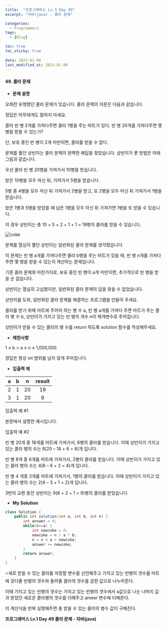 ```yaml
---
title:  "프로그래머스 Lv.1 Day 49"
excerpt: "자바(java) - 콜라 문제"

categories:
  - Programmers
tags:
  - [Blog]

toc: true
toc_sticky: true
 
date: 2023-01-08
last_modified_at: 2023-01-08
---
```


#### 49. 콜라 문제


- **문제 설명** 

오래전 유행했던 콜라 문제가 있습니다. 콜라 문제의 지문은 다음과 같습니다.

정답은 아무에게도 말하지 마세요.

콜라 빈 병 2개를 가져다주면 콜라 1병을 주는 마트가 있다. 빈 병 20개를 가져다주면 몇 병을 받을 수 있는가?

단, 보유 중인 빈 병이 2개 미만이면, 콜라를 받을 수 없다.

문제를 풀던 상빈이는 콜라 문제의 완벽한 해답을 찾았습니다. 상빈이가 푼 방법은 아래 그림과 같습니다. 

우선 콜라 빈 병 20병을 가져가서 10병을 받습니다. 

받은 10병을 모두 마신 뒤, 가져가서 5병을 받습니다. 

5병 중 4병을 모두 마신 뒤 가져가서 2병을 받고, 또 2병을 모두 마신 뒤 가져가서 1병을 받습니다. 

받은 1병과 5병을 받았을 때 남은 1병을 모두 마신 뒤 가져가면 1병을 또 받을 수 있습니다. 

이 경우 상빈이는 총 10 + 5 + 2 + 1 + 1 = 19병의 콜라를 받을 수 있습니다.

![coke](https://user-images.githubusercontent.com/117332830/211194063-2b5e5015-46fc-450d-ab9c-2bc060c78707.png)



문제를 열심히 풀던 상빈이는 일반화된 콜라 문제를 생각했습니다. 

이 문제는 빈 병 a개를 가져다주면 콜라 b병을 주는 마트가 있을 때, 빈 병 n개를 가져다주면 몇 병을 받을 수 있는지 계산하는 문제입니다. 

기존 콜라 문제와 마찬가지로, 보유 중인 빈 병이 a개 미만이면, 추가적으로 빈 병을 받을 순 없습니다. 

상빈이는 열심히 고심했지만, 일반화된 콜라 문제의 답을 찾을 수 없었습니다. 

상빈이를 도와, 일반화된 콜라 문제를 해결하는 프로그램을 만들어 주세요.

콜라를 받기 위해 마트에 주어야 하는 병 수 a, 빈 병 a개를 가져다 주면 마트가 주는 콜라 병 수 b, 상빈이가 가지고 있는 빈 병의 개수 n이 매개변수로 주어집니다. 

상빈이가 받을 수 있는 콜라의 병 수를 return 하도록 solution 함수를 작성해주세요.


- **제한사항**

1 ≤ b < a ≤ n ≤ 1,000,000

정답은 항상 int 범위를 넘지 않게 주어집니다.

- **입출력 예**

|**a**|**b**|**n**|**result**|
|:---:|:---:|:---:|:---:|
|2|1|20|19|
|3|1|20|9|

입출력 예 #1

본문에서 설명한 예시입니다.

입출력 예 #2

빈 병 20개 중 18개를 마트에 가져가서, 6병의 콜라를 받습니다. 
이때 상빈이가 가지고 있는 콜라 병의 수는 8(20 – 18 + 6 = 8)개 입니다.

빈 병 8개 중 6개를 마트에 가져가서, 2병의 콜라를 받습니다. 
이때 상빈이가 가지고 있는 콜라 병의 수는 4(8 – 6 + 2 = 4)개 입니다.

빈 병 4 개중 3개를 마트에 가져가서, 1병의 콜라를 받습니다. 
이때 상빈이가 가지고 있는 콜라 병의 수는 2(4 – 3 + 1 = 2)개 입니다.

3번의 교환 동안 상빈이는 9(6 + 2 + 1 = 9)병의 콜라를 받았습니다.

- **My Solution**

```java
class Solution {
    public int solution(int a, int b, int n) {
        int answer = 0;
        while(n>=a) {
            int newcoke = 0;
            newcoke = n / a * b;
            n = n % a + newcoke;
            answer += newcoke;
        }
        return answer;
    }
}
```

⭐새로 받을 수 있는 콜라를 저장할 변수를 선언해주고 가지고 있는 빈병의 갯수를 마트에 갖다줄 빈병의 갯수와 돌려줄 콜라의 갯수를 곱한 값으로 나누어준다.

이때 가지고 있는 빈병의 갯수는 가지고 있는 빈병의 갯수에서 a값으로 나눈 나머지 값과 받았던 새로운 콜라병의 갯수를 더해주고 anwer 변수에 더해준다.

이 계산식을 반복 실행해주면 총 받을 수 있는 콜라의 병수 값이 구해진다.


**프로그래머스 Lv.1 Day 49 콜라 문제 - 자바(java)**